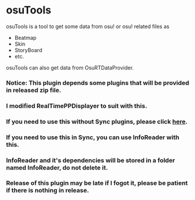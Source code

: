 # osuTools

osuTools is a tool to get some data from osu! or osu! related files as 
- Beatmap
- Skin
- StoryBoard 
- etc.

osuTools can also get data from OsuRTDataProvider.

### Notice: This plugin depends some plugins that will be provided in released zip file.
### I modified RealTimePPDisplayer to suit with this.
### If you need to use this without Sync plugins, please click [here](https://github.com/Someone999/osuToolsWithOutPlugin).
### If you need to use this in Sync, you can use InfoReader with this.
### InfoReader and it's dependencies will be stored in a folder named InfoReader, do not delete it.
### Release of this plugin may be late if I fogot it, please be patient if there is nothing in release.
